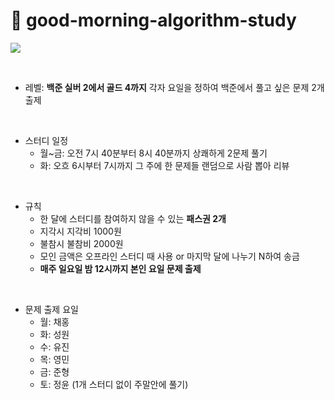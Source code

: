 # 🌅 good-morning-algorithm-study

![](https://velog.velcdn.com/images/superkingyj/post/c3e8bc50-d726-4243-a33d-f751e095c468/image.jpeg)

<br>

- 레벨: **백준 실버 2에서 골드 4까지** 각자 요일을 정하여 백준에서 풀고 싶은 문제 2개 출제

<br>

- 스터디 일정
  - 월~금: 오전 7시 40분부터 8시 40분까지 상쾌하게 2문제 풀기
  - 화: 오흐 6시부터 7시까지 그 주에 한 문제들 랜덤으로 사람 뽑아 리뷰

<br>

- 규칙
  - 한 달에 스터디를 참여하지 않을 수 있는 **패스권 2개**
  - 지각시 지각비 1000원
  - 불참시 불참비 2000원
  - 모인 금액은 오프라인 스터디 때 사용 or 마지막 달에 나누기 N하여 송금
  - **매주 일요일 밤 12시까지 본인 요일 문제 출제**

<br>

- 문제 출제 요일
  - 월: 채홍
  - 화: 성원
  - 수: 유진
  - 목: 영민
  - 금: 준형
  - 토: 정윤 (1개 스터디 없이 주말안에 풀기)